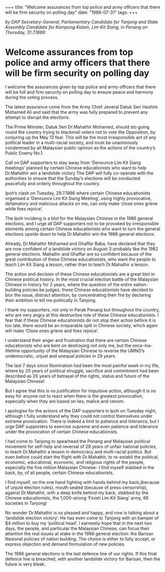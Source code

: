 +++ 
title: "Welcome assurances from top police and army officers that there will be firm security on polling day"
date: "1986-07-31"
tags:
+++

_by DAP Secretary-General, Parliamentary Candidate for Tanjong and State Assembly Candidate for Kampong Kolam, Lim Kit Siang, in Penang on Thursday, 31.7.1986:_

# Welcome assurances from top police and army officers that there will be firm security on polling day 

I welcome the assurances given by top police and army officers that there will be full and firm security on polling day to ensure peace and harmony during the voting process.</u>

The latest assurance come from the Army Chief Jeneral Datuk Seri Hashim Mohamed Ali and said that the army was fully prepared to prevent any attempt to disrupt the elections.

The Prime Minister, Datuk Seri Dr.Mahathir Mohamed, should sto going round the country trying to blackmail voters not to vote the Opposition, by conjuring up the May 13 fear. This will be the most irresponsible act of any political leader in a multi-racial society, and must be unanimously condemned by all Malaysian public opinion as the actions of the country’s Public Enemy No.1.

Call on DAP supporters to stay away from ‘Denounce Lim Kit Siang meetings’ planned by certain Chinese educationists who want to help Dr.Mahathir win a landslide victory
The DAP will fully co-operate with the authorities to ensure that the Sunday’s elections will be conducted peacefully and orderly throughout the country.

Ipoh’s clash on Tuesday, 29.7.1986 where certain Chinese educationists organised a ‘Denounce Lim Kit Siang Meeting’, using highly provocative, defamatory and malicious attacks on me, can only make ‘close ones grieve while foes rejoice’.

The Ipoh incideng is a blot for the Malaysian Chinese in the 1986 general elections, and I urge all DAP supporters not to be provoked by irresponsible elements among certain Chinese educationists who want to turn the general elections upside down to help Dr.Mahathir win the 1986 general elections.

Already, Dr.Mahathir Mohamed and Ghaffar Baba, have declared that they are now confident of a landslide victory on August 3-probably like the 1982 general elections. Mahathir and Ghaffar are so confident because of the great contribution of these Chinese educationists, who want the people to teach Lim Kit Siang a lesson, rather than to teach Dr.Mahathir a lesson.

The action and decision of these Chinese educationists are a great blot in Chinese political history. In the most crucial election battle of the Malaysian Chinese in history for 2 years, where the question of the entire nation-building policies be judges, these Chinese educationists have decided to blur the issue, distract attention, by concentrating their fire by declaring their ambition to kill me politically in Tanjong.

I thank my supporters, not only in Perak Penang but throughout the country, who are very angry at this destructive role of these Chinese educationists. I fear that if these Chinese educationists do not stop their action before it is too late, there would be an irreparable split in Chinese society, which again will make ‘Close ones grieve and foes rejoice’.

I understand their anger and frustration that there are certain Chinese educationists who are bent on destroying not only me, but the once-ina-lifetime opportunity of the Malaysian Chinese to reverse the UMNO’s undemocratic, unjust and unequal policies in 29 years.

The last 7 days since Nomination had been the most painful week in my life, where by 20 years of political struggle, sacrifice and commitment had been described as 20 years of betrayal of the rights, status and future of the Malaysian Chinese!

But I agree that this is no justification for impulsive action, although it is no easy for anyone not to react when there is the greatest provocation, especially when they are based on lies, malice and venom.

I apologise for the actions of the DAP supporters in Ipoh on Tuesday night, although I fully understand why they could not control themselves under extreme provocation. There is indeed a limit to patience and tolerance, but I urge DAP supporters to exercise supreme and even patience and tolerance under the provocation of certain Chinese educationists.

I had come to Tanjong to spearhead the Penang and Malaysian political movement for self-help and reversal of 29 years of unfair national policies, to teach Dr.Mahathir a lesson in democracy and multi-racial politics. But even before could start the flight with Dr.Mahathir, to re-establi the political, economic, educational, economic, and religious rights of the people, especially the five million Malaysian Chinese- I find myself stabbed in the back, by, of all people, certain Chinese educationists.

I find myself, on the one hand fighting with hands behind my back,(because of unjust election rules), mouth sealed (because of press censorship), against Dr.Mahathir, with a deep knife behind my back, stabbed by the Chinese educationists, the 1,000-strong ‘Finish Lim Kit Siang’ army, 66 societies in Tanjong!

No wonder Dr.Mahathir is so pleased and happy, and now is talking about a ‘landslide election victory’. He has even come to Tanjong with an bamper of $4 million to buy my ‘political head’.
I earnestly hope that in the next two days, the people, and particular the Malaysian Chinese, can focus their attention the real issues at stake in the 1986 general election: the Barisan Nasional policies of nation building. The choice is either to fully accept, or express objection and demand formulation of new policies.

The 1986 general elections is the last defence line of our rights. If this final defence line is breached, with another landslide victory for Barisan, then the future is very bleak.
 
